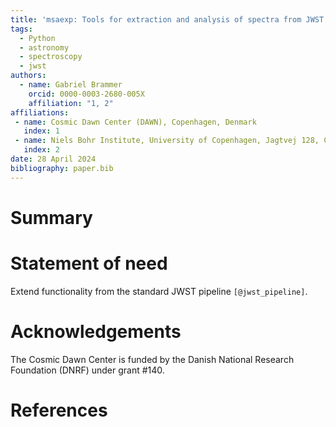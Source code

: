 ```yaml
---
title: 'msaexp: Tools for extraction and analysis of spectra from JWST NIRSpec'
tags:
  - Python
  - astronomy
  - spectroscopy
  - jwst
authors:
  - name: Gabriel Brammer
    orcid: 0000-0003-2680-005X
    affiliation: "1, 2"
affiliations:
 - name: Cosmic Dawn Center (DAWN), Copenhagen, Denmark
   index: 1
 - name: Niels Bohr Institute, University of Copenhagen, Jagtvej 128, Copenhagen, Denmark
   index: 2
date: 28 April 2024
bibliography: paper.bib
---
```


<!-- https://joss.readthedocs.io/en/latest/submitting.html#what-should-my-paper-contain -->

# Summary

# Statement of need

Extend functionality from the standard JWST pipeline `[@jwst_pipeline]`.

# Acknowledgements

The Cosmic Dawn Center is funded by the Danish National Research Foundation
(DNRF) under grant \#140.

# References